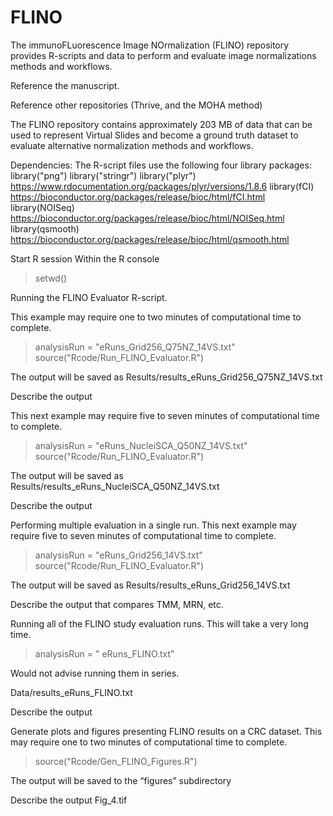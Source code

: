 # FLINO
The immunoFLuorescence Image NOrmalization (FLINO) repository provides R-scripts and data to perform and evaluate image normalizations methods and workflows.

Reference the manuscript.

Reference other repositories (Thrive, and the MOHA method)

The FLINO repository contains approximately 203 MB of data that can be used to represent Virtual Slides and become a ground truth dataset to evaluate alternative normalization methods and workflows.

Dependencies: The R-script files use the following four library packages:
library("png")
library("stringr")
library("plyr")   https://www.rdocumentation.org/packages/plyr/versions/1.8.6
library(fCI)      https://bioconductor.org/packages/release/bioc/html/fCI.html
library(NOISeq)   https://bioconductor.org/packages/release/bioc/html/NOISeq.html
library(qsmooth)  https://bioconductor.org/packages/release/bioc/html/qsmooth.html

Start R session
Within the R console
> setwd(<path to FLINO-main directory>)

Running the FLINO Evaluator R-script.

This example may require one to two minutes of computational time to complete.
> analysisRun = "eRuns_Grid256_Q75NZ_14VS.txt"
> source("Rcode/Run_FLINO_Evaluator.R")
> 
The output will be saved as
Results/results_eRuns_Grid256_Q75NZ_14VS.txt

Describe the output

This next example may require five to seven minutes of computational time to complete.
> analysisRun = "eRuns_NucleiSCA_Q50NZ_14VS.txt"
> source("Rcode/Run_FLINO_Evaluator.R")

The output will be saved as
Results/results_eRuns_NucleiSCA_Q50NZ_14VS.txt

Describe the output

Performing multiple evaluation in a single run.
This next example may require five to seven minutes of computational time to complete.
> analysisRun = "eRuns_Grid256_14VS.txt"
> source("Rcode/Run_FLINO_Evaluator.R")

The output will be saved as
Results/results_eRuns_Grid256_14VS.txt

Describe the output that compares TMM, MRN, etc.


Running all of the FLINO study evaluation runs.  This will take a very long time.
> analysisRun = " eRuns_FLINO.txt"

Would not advise running them in series.

Data/results_eRuns_FLINO.txt

Describe the output


Generate plots and figures presenting FLINO results on a CRC dataset. This may require one to two minutes of computational time to complete.
> source("Rcode/Gen_FLINO_Figures.R")

The output will be saved to the “figures” subdirectory 

Describe the output
Fig_4.tif
